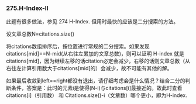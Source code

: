 ### 275.H-Index-II

此题有很多做法，参见 274 H-Index. 但用时最快的应该是二分搜索的方法。

设文章总数N=citations.size()

将citations数组排序后，按位置进行常规的二分搜索。如果发现 citations[mid]==N-mid(从右往左累加的文章总数)，则可以证明 H-index 就是 citations[mid]，因为继续左移的话citation必定会减少，右移的话则文章总数（从右往左计算引用数大于citations[mid]的）会减少，故不可能有其他的解。  

如果最后收敛到left==right都没有退出，请仔细考虑会是什么情况？结合二分的判断条件，答案是：此时的元素i是使得(N-i)与citations[i]最接近的。故此时查看citations[i]（引用数） 和 Citations.size()-i（文章数）哪个更小，即为H-index.
